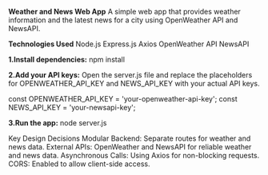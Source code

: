 **Weather and News Web App**
A simple web app that provides weather information and the latest news for a city using OpenWeather API and NewsAPI.

**Technologies Used**
Node.js
Express.js
Axios
OpenWeather API
NewsAPI

**1.Install dependencies:**
npm install

**2.Add your API keys:**
Open the server.js file and replace the placeholders for OPENWEATHER_API_KEY and NEWS_API_KEY with your actual API keys.

const OPENWEATHER_API_KEY = 'your-openweather-api-key';
const NEWS_API_KEY = 'your-newsapi-key';

**3.Run the app:**
node server.js

Key Design Decisions
Modular Backend: Separate routes for weather and news data.
External APIs: OpenWeather and NewsAPI for reliable weather and news data.
Asynchronous Calls: Using Axios for non-blocking requests.
CORS: Enabled to allow client-side access.
